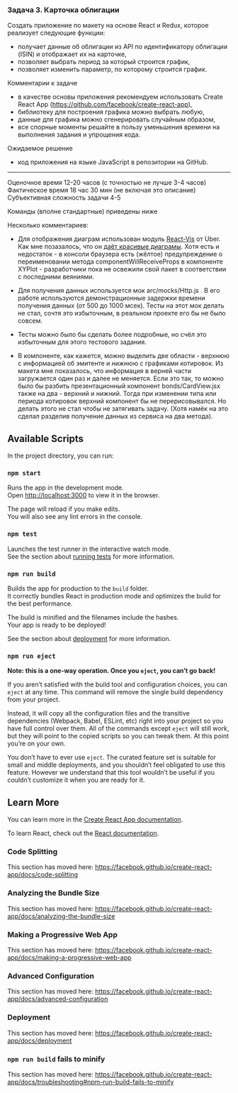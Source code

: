 ### Задача 3. Карточка облигации
Создать приложение по макету на основе React и Redux, которое реализует следующие функции:
 - получает данные об облигации из API по идентификатору облигации (ISIN) и отображает их на карточке,
 - позволяет выбрать период за который строится график,
 - позволяет изменить параметр, по которому строится график.

Комментарии к задаче
 - в качестве основы приложения рекомендуем использовать Create React App (https://github.com/facebook/create-react-app),
 - библиотеку для построения графика можно выбрать любую,
 - данные для графика можно сгенерировать случайным образом,
 - все спорные моменты решайте в пользу уменьшения времени на выполнения задания и упрощения кода.

Ожидаемое решение
 - код приложения на языке JavaScript в репозитории на GitHub.

----------------------------------------

Оценочное время 12-20 часов (с точностью не лучше 3-4 часов)<br>
Фактическое время 18 час 30 мин (не включая это описание)<br>
Субъективная сложность задачи 4-5

Команды (вполне стандартные) приведены ниже

Несколько комментариев:
 - Для отображения диаграм использован модуль [React-Vis](https://www.npmjs.com/package/react-vis) от Uber. Как мне позазалось, что он [даёт красивые диаграмы](https://uber.github.io/react-vis/examples/showcases/plots). Хотя есть и недостаток - в консоли браузера есть (жёлтое) предупреждение о переименовании метода componentWillReceiveProps в компоненте XYPlot - разработчики пока не освежили свой пакет в соответствии с последними веяниями.

 - Для получения данных используется мок arc/mocks/Http.js . В его работе используются демонстрационные задержки времени получения данных (от 500 до 1000 мсек). Тесты на этот мок делать не стал, сочтя это избыточным, в реальном проекте его бы не было совсем.

 - Тесты можно было бы сделать более подробные, но счёл это избыточным для этого тестового задания.

 - В компоненте, как кажется, можно выделить две области - верхнюю с информацией об эмитенте и нижнюю с графиками котировок. Из макета мне показалось, что информация в верней части загружается один раз и далее не меняется. Если это так, то можно было бы разбить презентационный компонент bonds/CardView.jsx также на два - верхний и нижний. Тогда при изменении типа или периода котировок верхний компонент бы не перерисовывался. Но делать этого не стал чтобы не затягивать задачу. (Хотя намёк на это сделал разделив получение данных из сервиса на два метода).



## Available Scripts

In the project directory, you can run:

### `npm start`

Runs the app in the development mode.<br>
Open [http://localhost:3000](http://localhost:3000) to view it in the browser.

The page will reload if you make edits.<br>
You will also see any lint errors in the console.

### `npm test`

Launches the test runner in the interactive watch mode.<br>
See the section about [running tests](https://facebook.github.io/create-react-app/docs/running-tests) for more information.

### `npm run build`

Builds the app for production to the `build` folder.<br>
It correctly bundles React in production mode and optimizes the build for the best performance.

The build is minified and the filenames include the hashes.<br>
Your app is ready to be deployed!

See the section about [deployment](https://facebook.github.io/create-react-app/docs/deployment) for more information.

### `npm run eject`

**Note: this is a one-way operation. Once you `eject`, you can’t go back!**

If you aren’t satisfied with the build tool and configuration choices, you can `eject` at any time. This command will remove the single build dependency from your project.

Instead, it will copy all the configuration files and the transitive dependencies (Webpack, Babel, ESLint, etc) right into your project so you have full control over them. All of the commands except `eject` will still work, but they will point to the copied scripts so you can tweak them. At this point you’re on your own.

You don’t have to ever use `eject`. The curated feature set is suitable for small and middle deployments, and you shouldn’t feel obligated to use this feature. However we understand that this tool wouldn’t be useful if you couldn’t customize it when you are ready for it.

## Learn More

You can learn more in the [Create React App documentation](https://facebook.github.io/create-react-app/docs/getting-started).

To learn React, check out the [React documentation](https://reactjs.org/).

### Code Splitting

This section has moved here: https://facebook.github.io/create-react-app/docs/code-splitting

### Analyzing the Bundle Size

This section has moved here: https://facebook.github.io/create-react-app/docs/analyzing-the-bundle-size

### Making a Progressive Web App

This section has moved here: https://facebook.github.io/create-react-app/docs/making-a-progressive-web-app

### Advanced Configuration

This section has moved here: https://facebook.github.io/create-react-app/docs/advanced-configuration

### Deployment

This section has moved here: https://facebook.github.io/create-react-app/docs/deployment

### `npm run build` fails to minify

This section has moved here: https://facebook.github.io/create-react-app/docs/troubleshooting#npm-run-build-fails-to-minify
